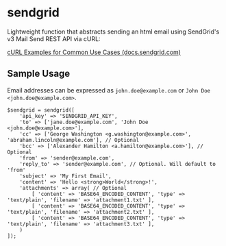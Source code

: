 # sendgrid

Lightweight function that abstracts sending an html email using SendGrid's v3 Mail Send REST API via cURL:

[cURL Examples for Common Use Cases (docs.sendgrid.com)](https://docs.sendgrid.com/for-developers/sending-email/curl-examples)


## Sample Usage

Email addresses can be expressed as `john.doe@example.com` or `John Doe <john.doe@example.com>`.

```
$sendgrid = sendgrid([
    'api_key' => 'SENDGRID_API_KEY', 
    'to' => ['jane.doe@example.com', 'John Doe <john.doe@example.com>'],
    'cc' => ['George Washington <g.washington@example.com>', 'abraham.lincoln@example.com'], // Optional
    'bcc' => ['Alexander Hamilton <a.hamilton@example.com>'], // Optional
    'from' => 'sender@example.com',
    'reply_to' => 'sender@example.com', // Optional. Will default to 'from'
    'subject' => 'My First Email',
    'content' => 'Hello <strong>World</strong>!',
    'attachments' => array( // Optional	
        [ 'content' => 'BASE64_ENCODED_CONTENT', 'type' => 'text/plain', 'filename' => 'attachment1.txt' ], 
        [ 'content' => 'BASE64_ENCODED_CONTENT', 'type' => 'text/plain', 'filename' => 'attachment2.txt' ], 
        [ 'content' => 'BASE64_ENCODED_CONTENT', 'type' => 'text/plain', 'filename' => 'attachment3.txt' ], 
    )
]);
```
